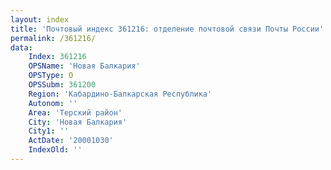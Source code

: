 ```yaml
---
layout: index
title: 'Почтовый индекс 361216: отделение почтовой связи Почты России'
permalink: /361216/
data:
    Index: 361216
    OPSName: 'Новая Балкария'
    OPSType: О
    OPSSubm: 361200
    Region: 'Кабардино-Балкарская Республика'
    Autonom: ''
    Area: 'Терский район'
    City: 'Новая Балкария'
    City1: ''
    ActDate: '20001030'
    IndexOld: ''
---
```

